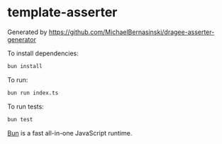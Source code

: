 # template-asserter

Generated by https://github.com/MichaelBernasinski/dragee-asserter-generator

To install dependencies:

```bash
bun install
```

To run:

```bash
bun run index.ts
```

To run tests:

```bash
bun test
```

[Bun](https://bun.sh) is a fast all-in-one JavaScript runtime.
